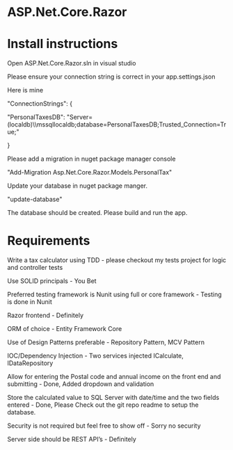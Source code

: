 # ASP.Net.Core.Razor

<h1><b>Install instructions</b></h1>
<p> Open ASP.Net.Core.Razor.sln in visual studio</p>
<p>Please ensure your connection string is correct in your app.settings.json</p>
<p>Here is mine</p>
<p>"ConnectionStrings": {</p>
<p>    "PersonalTaxesDB": "Server=(localdb)\\mssqllocaldb;database=PersonalTaxesDB;Trusted_Connection=True;"</p>
<p>  }</p>

<p>Please add a migration in nuget package manager console</p>
<p>"Add-Migration Asp.Net.Core.Razor.Models.PersonalTax"</p>

<p>Update your database in nuget package manger. </p>
<p>"update-database"</p>

<p>The database should be created. Please build and run the app.</p>

<h1><b>Requirements</b></h1>
<p>Write a tax calculator using TDD - please checkout my tests project for logic and controller tests</p>
<p>Use SOLID principals - You Bet</p>
<p>Preferred testing framework is Nunit using full or core framework - Testing is done in Nunit</p>
<p>Razor frontend - Definitely</p>
<p>ORM of choice - Entity Framework Core</p>
<p>Use of Design Patterns preferable - Repository Pattern, MCV Pattern</p>
<p>IOC/Dependency Injection - Two services injected ICalculate, IDataRepository</p>
<p>Allow for entering the Postal code and annual income on the front end and submitting - Done, Added dropdown and validation</p>
<p>Store the calculated value to SQL Server with date/time and the two fields entered - Done, Please Check out the git repo readme to setup the database.</p>
<p>Security is not required but feel free to show off - Sorry no security</p>
<p>Server side should be REST API’s - Definitely</p>
